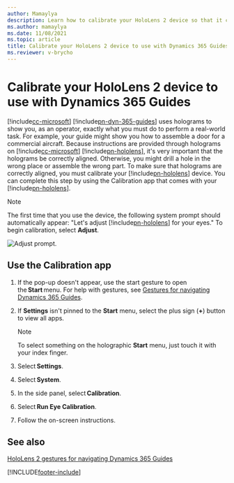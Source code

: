 ```yaml
---
author: Mamaylya
description: Learn how to calibrate your HoloLens 2 device so that it can be used with Microsoft Dynamics 365 Guides and holograms appear in the correct place.
ms.author: mamaylya
ms.date: 11/08/2021
ms.topic: article
title: Calibrate your HoloLens 2 device to use with Dynamics 365 Guides
ms.reviewer: v-brycho
---
```


# Calibrate your HoloLens 2 device to use with Dynamics 365 Guides

[!include[cc-microsoft](../includes/cc-microsoft.md)] [!include[pn-dyn-365-guides](../includes/pn-dyn-365-guides.md)] uses holograms to show you, as an operator, exactly what you must do to perform a real-world task. For example, your guide might show you how to assemble a door for a commercial aircraft. Because instructions are provided through holograms on [!include[cc-microsoft](../includes/cc-microsoft.md)] [!include[pn-hololens](../includes/pn-hololens.md)], it's very important that the holograms be correctly aligned. Otherwise, you might drill a hole in the wrong place or assemble the wrong part. To make sure that holograms are correctly aligned, you must calibrate your [!include[pn-hololens](../includes/pn-hololens.md)] device. You can complete this step by using the Calibration app that comes with your [!include[pn-hololens](../includes/pn-hololens.md)].

> [!NOTE]
> The first time that you use the device, the following system prompt should automatically appear: "Let's adjust [!include[pn-hololens](../includes/pn-hololens.md)] for your eyes." To begin calibration, select **Adjust**.

![Adjust prompt.](media/adjust-prompt-HL2-calibration.png "Adjust prompt")

## Use the Calibration app

1. If the pop-up doesn't appear, use the start gesture to open the **Start** menu. For help with gestures, see [Gestures for navigating Dynamics 365 Guides](/mr-docs/guides/hl1).

2. If **Settings** isn't pinned to the **Start** menu, select the plus sign (**+**) button to view all apps.

    > [!NOTE]
    > To select something on the holographic **Start** menu, just touch it with your index finger.

3. Select **Settings**.

4. Select **System**.

5. In the side panel, select **Calibration**.

6. Select **Run Eye Calibration**.

7. Follow the on-screen instructions.

## See also

[HoloLens 2 gestures for navigating Dynamics 365 Guides](operator-gestures-HL2.md)


[!INCLUDE[footer-include](../includes/footer-banner.md)]